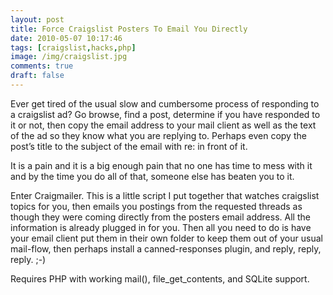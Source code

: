 ```yaml
---
layout: post
title: Force Craigslist Posters To Email You Directly
date: 2010-05-07 10:17:46
tags: [craigslist,hacks,php]
image: /img/craigslist.jpg
comments: true
draft: false
---
```


Ever get tired of the usual slow and cumbersome process of responding to a craigslist ad? Go browse, find a post, determine if you have responded to it or not, then copy the email address to your mail client as well as the text of the ad so they know what you are replying to. Perhaps even copy the post’s title to the subject of the email with re: in front of it.

It is a pain and it is a big enough pain that no one has time to mess with it and by the time you do all of that, someone else has beaten you to it.

Enter Craigmailer. This is a little script I put together that watches craigslist topics for you, then emails you postings from the requested threads as though they were coming directly from the posters email address. All the information is already plugged in for you. Then all you need to do is have your email client put them in their own folder to keep them out of your usual mail-flow, then perhaps install a canned-responses plugin, and reply, reply, reply. ;-)

Requires PHP with working mail(), file_get_contents, and SQLite support.

<script src="https://gist.github.com/1574256.js"> </script>
